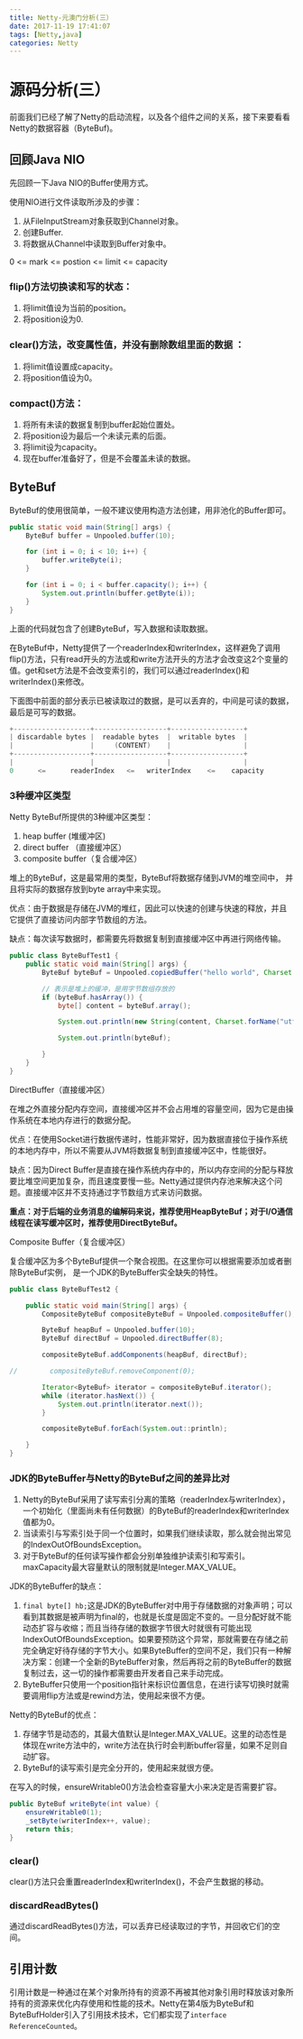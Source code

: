 ```yaml
---
title: Netty-元澳门分析(三）
date: 2017-11-19 17:41:07
tags: [Netty,java]
categories: Netty
---
```


# 源码分析(三）

前面我们已经了解了Netty的启动流程，以及各个组件之间的关系，接下来要看看Netty的数据容器（ByteBuf)。


## 回顾Java NIO

先回顾一下Java NIO的Buffer使用方式。

使用NIO进行文件读取所涉及的步骤：

1. 从FileInputStream对象获取到Channel对象。
2. 创建Buffer.
3. 将数据从Channel中读取到Buffer对象中。

0 <= mark <= postion <= limit <= capacity

### flip()方法切换读和写的状态：

1. 将limit值设为当前的position。
2. 将position设为0.

<!--more-->

### clear()方法，改变属性值，并没有删除数组里面的数据 ：

1. 将limit值设置成capacity。
2. 将position值设为0。

### compact()方法：

1. 将所有未读的数据复制到buffer起始位置处。
2. 将position设为最后一个未读元素的后面。
3. 将limit设为capacity。
4. 现在buffer准备好了，但是不会覆盖未读的数据。

## ByteBuf


ByteBuf的使用很简单，一般不建议使用构造方法创建，用非池化的Buffer即可。

```java
public static void main(String[] args) {
    ByteBuf buffer = Unpooled.buffer(10);

    for (int i = 0; i < 10; i++) {
        buffer.writeByte(i);
    }

    for (int i = 0; i < buffer.capacity(); i++) {
        System.out.println(buffer.getByte(i));
    }
}
```

上面的代码就包含了创建ByteBuf，写入数据和读取数据。


在ByteBuf中，Netty提供了一个readerIndex和writerIndex，这样避免了调用flip()方法，只有read开头的方法或和write方法开头的方法才会改变这2个变量的值。get和set方法是不会改变索引的，我们可以通过readerIndex()和writerIndex()来修改。

下面图中前面的部分表示已被读取过的数据，是可以丢弃的，中间是可读的数据，最后是可写的数据。

```java
+-------------------+------------------+------------------+
| discardable bytes |  readable bytes  |  writable bytes  |
|                   |     (CONTENT)    |                  |
+-------------------+------------------+------------------+
|                   |                  |                  |
0      <=      readerIndex   <=   writerIndex    <=    capacity
```



### 3种缓冲区类型

Netty ByteBuf所提供的3种缓冲区类型：

1. heap buffer (堆缓冲区)
2. direct buffer （直接缓冲区）
3. composite buffer（复合缓冲区）


堆上的ByteBuf，这是最常用的类型，ByteBuf将数据存储到JVM的堆空间中， 并且将实际的数据存放到byte array中来实现。		

优点：由于数据是存储在JVM的堆红，因此可以快速的创建与快速的释放，并且它提供了直接访问内部字节数组的方法。

缺点：每次读写数据时，都需要先将数据复制到直接缓冲区中再进行网络传输。

```java
public class ByteBufTest1 {
    public static void main(String[] args) {
        ByteBuf byteBuf = Unpooled.copiedBuffer("hello world", Charset.forName("utf-8"));

        // 表示是堆上的缓冲，是用字节数组存放的
        if (byteBuf.hasArray()) {
            byte[] content = byteBuf.array();

            System.out.println(new String(content, Charset.forName("utf-8")));

            System.out.println(byteBuf);

        }
    }
}
```

DirectBuffer（直接缓冲区）

在堆之外直接分配内存空间，直接缓冲区并不会占用堆的容量空间，因为它是由操作系统在本地内存进行的数据分配。

优点：在使用Socket进行数据传递时，性能非常好，因为数据直接位于操作系统的本地内存中，所以不需要从JVM将数据复制到直接缓冲区中，性能很好。

缺点：因为Direct Buffer是直接在操作系统内存中的，所以内存空间的分配与释放要比堆空间更加复杂，而且速度要慢一些。Netty通过提供内存池来解决这个问题。直接缓冲区并不支持通过字节数组方式来访问数据。

**重点：对于后端的业务消息的编解码来说，推荐使用HeapByteBuf；对于I/O通信线程在读写缓冲区时，推荐使用DirectByteBuf。**


Composite Buffer（复合缓冲区）

复合缓冲区为多个ByteBuf提供一个聚合视图。在这里你可以根据需要添加或者删除ByteBuf实例， 是一个JDK的ByteBuffer实全缺失的特性。

```java
public class ByteBufTest2 {

    public static void main(String[] args) {
        CompositeByteBuf compositeByteBuf = Unpooled.compositeBuffer();

        ByteBuf heapBuf = Unpooled.buffer(10);
        ByteBuf directBuf = Unpooled.directBuffer(8);

        compositeByteBuf.addComponents(heapBuf, directBuf);

//        compositeByteBuf.removeComponent(0);

        Iterator<ByteBuf> iterator = compositeByteBuf.iterator();
        while (iterator.hasNext()) {
            System.out.println(iterator.next());
        }

        compositeByteBuf.forEach(System.out::println);

    }
}
```
### JDK的ByteBuffer与Netty的ByteBuf之间的差异比对

1. Netty的ByteBuf采用了读写索引分离的策略（readerIndex与writerIndex），一个初始化（里面尚未有任何数据）的ByteBuf的readerIndex和writerIndex值都为0。
2. 当读索引与写索引处于同一个位置时，如果我们继续读取，那么就会抛出常见的IndexOutOfBoundsException。
3. 对于ByteBuf的任何读写操作都会分别单独维护读索引和写索引。maxCapacity最大容量默认的限制就是Integer.MAX_VALUE。

JDK的ByteBuffer的缺点：

1. `final byte[] hb;`这是JDK的ByteBuffer对中用于存储数据的对象声明；可以看到其数据是被声明为final的，也就是长度是固定不变的。一旦分配好就不能动态扩容与收缩；而且当待存储的数据字节很大时就很有可能出现IndexOutOfBoundsException。如果要预防这个异常，那就需要在存储之前完全确定好待存储的字节大小。如果ByteBuffer的空间不足，我们只有一种解决方案：创建一个全新的ByteBuffer对象，然后再将之前的ByteBuffer的数据复制过去，这一切的操作都需要由开发者自己来手动完成。
2. ByteBuffer只使用一个position指针来标识位置信息，在进行读写切换时就需要调用flip方法或是rewind方法，使用起来很不方便。

Netty的ByteBuf的优点：

1. 存储字节是动态的，其最大值默认是Integer.MAX_VALUE。这里的动态性是体现在write方法中的，write方法在执行时会判断buffer容量，如果不足则自动扩容。
2. ByteBuf的读写索引是完全分开的，使用起来就很方便。


在写入的时候，ensureWritable0()方法会检查容量大小来决定是否需要扩容。

```java
public ByteBuf writeByte(int value) {
    ensureWritable0(1);
    _setByte(writerIndex++, value);
    return this;
}
```


### clear()

clear()方法只会重置readerIndex和writerIndex()，不会产生数据的移动。

### discardReadBytes()

通过discardReadBytes()方法，可以丢弃已经读取过的字节，并回收它们的空间。


## 引用计数

引用计数是一种通过在某个对象所持有的资源不再被其他对象引用时释放该对象所持有的资源来优化内存使用和性能的技术。Netty在第4版为ByteBuf和ByteBufHolder引入了引用技术技术，它们都实现了`interface ReferenceCounted`。


